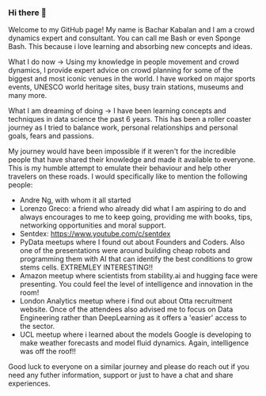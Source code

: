 ### Hi there 👋

Welcome to my GitHub page! My name is Bachar Kabalan and I am a crowd dynamics expert and consultant. You can call me Bash or even Sponge Bash. This because i love learning and absorbing new concepts and ideas. 

What I do now -> Using my knowledge in people movement and crowd dynamics, I provide expert advice on crowd planning for some of the biggest and most iconic venues in the world. I have worked on major sports events, UNESCO world heritage sites, busy train stations, museums and many more. 

What I am dreaming of doing -> I have been learning concepts and techniques in data science the past 6 years. This has been a roller coaster journey as I tried to balance work, personal relationships and personal goals, fears and passions. 

My journey would have been impossible if it weren't for the incredible people that have shared their knowledge and made it available to everyone. This is my humble attempt to emulate their behaviour and help other travelers on these roads. I would specifically like to mention the following people: 

- Andre Ng, with whom it all started
- Lorenzo Greco: a friend who already did what I am aspiring to do and always encourages to me to keep going, providing me with books, tips, networking opportunities and moral support. 
- Sentdex: https://www.youtube.com/c/sentdex
- PyData meetups where I found out about Founders and Coders. Also one of the presentations were around building cheap robots and programming them with AI that can identify the best conditions to grow stems cells. EXTREMLEY INTERESTING!! 
-  Amazon meetup where scientists from stability.ai and hugging face were presenting. You could feel the level of intelligence and innovation in the room! 
-  London Analytics meetup where i find out about Otta recruitment website. Once of the attendees also advised me to focus on Data Engineering rather than DeepLearning as it offers a 'easier' access to the sector. 
-  UCL meetup where i learned about the models Google is developing to make weather forecasts and model fluid dynamics. Again, intelligence was off the roof!! 

Good luck to everyone on a similar journey and please do reach out if you need any futher information, support or just to have a chat and share experiences. 

